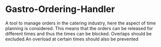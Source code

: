 # Gastro-Ordering-Handler
A tool to manage orders in the catering industry, here the aspect of time planning is considered. This means that the orders can be released for different times and thus the times can be blocked. Overlaps should be excluded.An overload at certain times should also be prevented
